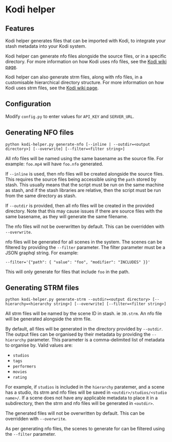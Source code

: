 # Kodi helper

## Features

Kodi helper generates files that can be imported with Kodi, to integrate your stash metadata into your Kodi system.

Kodi helper can generate nfo files alongside the source files, or in a specific directory. For more information on how Kodi uses nfo files, see the [Kodi wiki page](https://kodi.wiki/view/NFO_files).

Kodi helper can also generate strm files, along with nfo files, in a customisable hierarchical directory structure. For more information on how Kodi uses strm files, see the [Kodi wiki page](https://kodi.wiki/view/Internet_video_and_audio_streams).

## Configuration

Modify `config.py` to enter values for `API_KEY` and `SERVER_URL`.

## Generating NFO files

`python kodi-helper.py generate-nfo [--inline | --outdir=<output directory>] [--overwrite] [--filter=<filter string>]`

All nfo files will be named using the same basename as the source file. For example: `foo.mp4` will have `foo.nfo` generated. 

If `--inline` is used, then nfo files will be created alongside the source files. This requires the source files being accessible using the `path` stored by stash. This usually means that the script must be run on the same machine as stash, and if the stash libraries are relative, then the script must be run from the same directory as stash.

If `--outdir` is provided, then all nfo files will be created in the provided directory. Note that this may cause issues if there are source files with the same basename, as they will generate the same filename.

The nfo files will not be overwritten by default. This can be overridden with `--overwrite`.

nfo files will be generated for all scenes in the system. The scenes can be filtered by providing the `--filter` parameter. The filter parameter must be a JSON graphql string. For example:

`--filter='{"path": { "value": "foo", "modifier": "INCLUDES" }}'`

This will only generate for files that include `foo` in the path.

## Generating STRM files

`python kodi-helper.py generate-strm --outdir=<output directory> [--hierarchy=<hierarchy string>] [--overwrite] [--filter=<filter string>]`

All strm files will be named by the scene ID in stash. ie `30.strm`. An nfo file will be generated alongside the strm file. 

By default, all files will be generated in the directory provided by `--outdir`. The output files can be organised by their metadata by providing the `--hierarchy` parameter. This parameter is a comma-delimited list of metadata to organise by. Valid values are:
* `studios`
* `tags`
* `performers`
* `movies`
* `rating`

For example, if `studios` is included in the `hierarchy` paratemer, and a scene has a studio, its strm and nfo files will be saved in `<outdir>/studios/<studio name>/`. If a scene does not have any applicable metadata to place it in a subdirectory, then the strm and nfo files will be generated in `<outdir>`.

The generated files will not be overwritten by default. This can be overridden with `--overwrite`.

As per generating nfo files, the scenes to generate for can be filtered using the `--filter` parameter.
